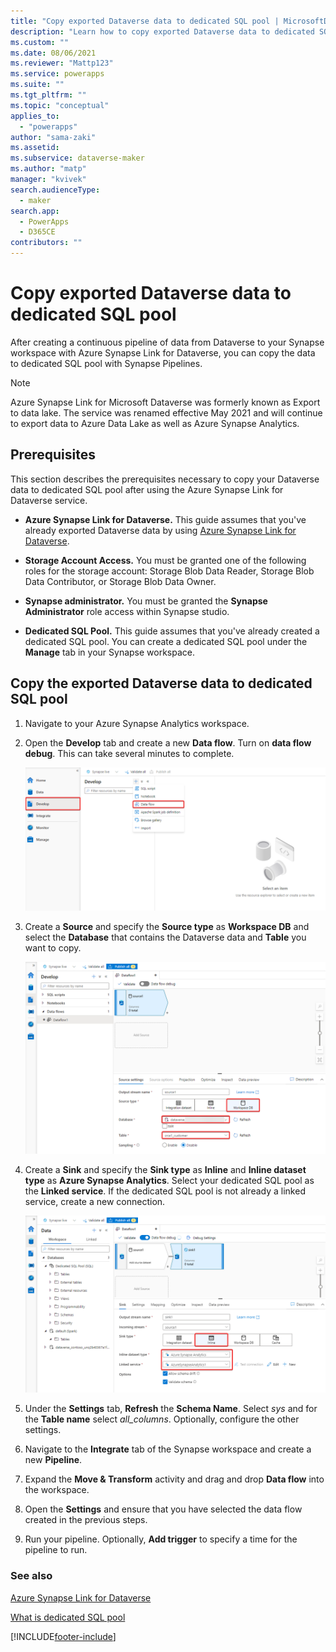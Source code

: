 ```yaml
---
title: "Copy exported Dataverse data to dedicated SQL pool | MicrosoftDocs"
description: "Learn how to copy exported Dataverse data to dedicated SQL pool with Synapse Pipelines."
ms.custom: ""
ms.date: 08/06/2021
ms.reviewer: "Mattp123"
ms.service: powerapps
ms.suite: ""
ms.tgt_pltfrm: ""
ms.topic: "conceptual"
applies_to: 
  - "powerapps"
author: "sama-zaki"
ms.assetid: 
ms.subservice: dataverse-maker
ms.author: "matp"
manager: "kvivek"
search.audienceType: 
  - maker
search.app: 
  - PowerApps
  - D365CE
contributors: ""
---
```


# Copy exported Dataverse data to dedicated SQL pool



After creating a continuous pipeline of data from Dataverse to your Synapse workspace with Azure Synapse Link for Dataverse, you can copy the data to dedicated SQL pool with Synapse Pipelines.

> [!NOTE]
> Azure Synapse Link for Microsoft Dataverse was formerly known as Export to data lake. The service was renamed effective May 2021 and will continue to export data to Azure Data Lake as well as Azure Synapse Analytics.

## Prerequisites

This section describes the prerequisites necessary to copy your Dataverse data to dedicated SQL pool after using the Azure Synapse Link for Dataverse service.

- **Azure Synapse Link for Dataverse.** This guide assumes that you've already exported Dataverse data by using [Azure Synapse Link for Dataverse](export-to-data-lake.md).

- **Storage Account Access.** You must be granted one of the following roles for the storage account: Storage Blob Data Reader, Storage Blob Data Contributor, or Storage Blob Data Owner.

- **Synapse administrator.** You must be granted the **Synapse Administrator** role access within Synapse studio.

- **Dedicated SQL Pool.** This guide assumes that you've already created a dedicated SQL pool. You can create a dedicated SQL pool under the **Manage** tab in your Synapse workspace.

## Copy the exported Dataverse data to dedicated SQL pool

1. Navigate to your Azure Synapse Analytics workspace.

2. Open the **Develop** tab and create a new **Data flow**. Turn on **data flow debug**. This can take several minutes to complete.

    ![New Synapse Data Flow](media/new-synapse-dataflow.png "New Synapse Data Flow")

3. Create a **Source** and specify the **Source type** as **Workspace DB** and select the **Database** that contains the Dataverse data and **Table** you want to copy.

    ![New Synapse Source](media/new-synapse-source.png "New Synapse Source")

4. Create a **Sink** and specify the **Sink type** as **Inline** and **Inline dataset type** as **Azure Synapse Analytics**. Select your dedicated SQL pool as the **Linked service**. If the dedicated SQL pool is not already a linked service, create a new connection.

    ![New Synapse Sink](media/new-synapse-sink.png "New Synapse Sink")

5. Under the **Settings** tab, **Refresh** the **Schema Name**. Select *sys* and for the **Table name** select *all_columns*. Optionally, configure the other settings.

6. Navigate to the **Integrate** tab of the Synapse workspace and create a new **Pipeline**.

7. Expand the **Move & Transform** activity and drag and drop **Data flow** into the workspace.

8. Open the **Settings** and ensure that you have selected the data flow created in the previous steps.

9. Run your pipeline. Optionally, **Add trigger** to specify a time for the pipeline to run.

### See also

[Azure Synapse Link for Dataverse](./export-to-data-lake.md)

[What is dedicated SQL pool](/azure/synapse-analytics/sql-data-warehouse/sql-data-warehouse-overview-what-is)

[!INCLUDE[footer-include](../../includes/footer-banner.md)]
